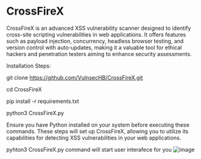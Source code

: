 # CrossFireX
CrossFireX is an advanced XSS vulnerability scanner designed to identify cross-site scripting vulnerabilities in web applications. It offers features such as payload injection, concurrency, headless browser testing, and version control with auto-updates, making it a valuable tool for ethical hackers and penetration testers aiming to enhance security assessments.

Installation Steps:

git clone https://github.com/VulnsecHB/CrossFireX.git

cd CrossFireX

pip install -r requirements.txt

python3 CrossFireX.py

Ensure you have Python installed on your system before executing these commands. These steps will set up CrossFireX, allowing you to utilize its capabilities for detecting XSS vulnerabilities in your web applications.

pyhton3 CrossFireX.py command will start user interafece for you
![image](https://github.com/user-attachments/assets/fc9afb7f-689e-4bdf-aa71-1ea700b493b3)

